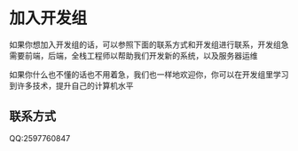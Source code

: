 # 加入开发组
如果你想加入开发组的话，可以参照下面的联系方式和开发组进行联系，开发组急需要前端，后端，全栈工程师以帮助我们开发新的系统，以及服务器运维

如果你什么也不懂的话也不用着急，我们也一样地欢迎你，你可以在开发组里学习到许多技术，提升自己的计算机水平
## 联系方式
QQ:2597760847
